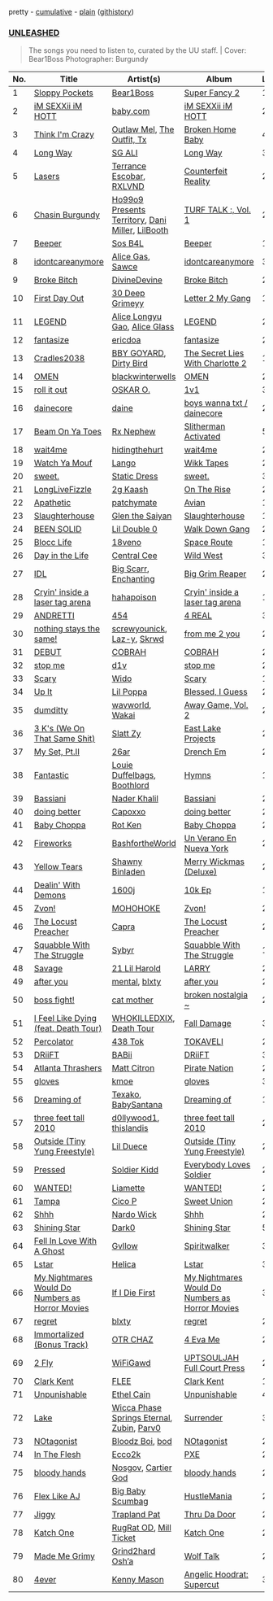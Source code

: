 pretty - [cumulative](/playlists/cumulative/UNLEASHED.md) - [plain](/playlists/plain/2Ai8BlC1EeJjNsbmrdxhlU) ([githistory](https://github.githistory.xyz/mackorone/spotify-playlist-archive/blob/main/playlists/plain/2Ai8BlC1EeJjNsbmrdxhlU))

### [UNLEASHED](https://open.spotify.com/playlist/2Ai8BlC1EeJjNsbmrdxhlU)

> The songs you need to listen to, curated by the UU staff. | Cover: Bear1Boss Photographer: Burgundy

| No. | Title | Artist(s) | Album | Length |
|---|---|---|---|---|
| 1 | [Sloppy Pockets](https://open.spotify.com/track/5cH9NuVxy77gJcaU68FAfP) | [Bear1Boss](https://open.spotify.com/artist/6Cd6nNgWZWZrlfrc4q0qJD) | [Super Fancy 2](https://open.spotify.com/album/5x5eLnRnEV74di9eONvs2e) | 1:55 |
| 2 | [iM SEXXii iM HOTT](https://open.spotify.com/track/7vIjuwMaOIISlLjzQAs9zv) | [baby.com](https://open.spotify.com/artist/4BGzGgdQdM6q3yCb6cNnzZ) | [iM SEXXii iM HOTT](https://open.spotify.com/album/4bTMmYGHcsrklWwV8IRMwV) | 2:04 |
| 3 | [Think I'm Crazy](https://open.spotify.com/track/4wQVJxk4F72qmT4gTGr4xI) | [Outlaw Mel](https://open.spotify.com/artist/6M8onNkzufIR7YlRAd8mmx), [The Outfit, Tx](https://open.spotify.com/artist/5NwiY7OeMkjWKA2xzhxZJh) | [Broken Home Baby](https://open.spotify.com/album/04kkzViGFxillmynPhFoLb) | 4:06 |
| 4 | [Long Way](https://open.spotify.com/track/6BHceS896GJwTHVqdmLDRK) | [SG ALI](https://open.spotify.com/artist/0lmXPB7J0TSEEEsUKlSF22) | [Long Way](https://open.spotify.com/album/37C9kicaQdjUGON7yuuLbE) | 3:01 |
| 5 | [Lasers](https://open.spotify.com/track/5QYp0X7e3qDPQmyNPIJGfw) | [Terrance Escobar](https://open.spotify.com/artist/39BKeK6b4I6V0sCxUoNBn5), [RXLVND](https://open.spotify.com/artist/3OPFLn1ipyM9Z5WewYy5zS) | [Counterfeit Reality](https://open.spotify.com/album/2RTgef0SX6ZsMbVrxZkF1K) | 2:19 |
| 6 | [Chasin Burgundy](https://open.spotify.com/track/7djoKFrq6TylGqEqbpJDBf) | [Ho99o9 Presents Territory](https://open.spotify.com/artist/55Ad3JxXxRN6Yt8z6dwisq), [Dani Miller](https://open.spotify.com/artist/6TErTMWsdHAYtQrPSW1XUU), [LilBooth](https://open.spotify.com/artist/0YuGKwgZ5kmc1xKw0Oszpb) | [TURF TALK :, Vol. 1](https://open.spotify.com/album/06CUwXWPikEP8yulknvR6Z) | 2:50 |
| 7 | [Beeper](https://open.spotify.com/track/5BqSUXw0SvFlZYrkE3p5oJ) | [Sos B4L](https://open.spotify.com/artist/3ZlJKvnnebH4ryv1u3cfaQ) | [Beeper](https://open.spotify.com/album/00cwQf4eA5Nqv94RRtK4Ox) | 1:46 |
| 8 | [idontcareanymore](https://open.spotify.com/track/00QdaM8MmFjRJC8ft0iSt2) | [Alice Gas](https://open.spotify.com/artist/4RhJ79LFbfmdtpuir6C9nR), [Sawce](https://open.spotify.com/artist/51KBxhZnpafTjP0cKulltO) | [idontcareanymore](https://open.spotify.com/album/3G13cdr2t3bIvIlHu8uj65) | 3:04 |
| 9 | [Broke Bitch](https://open.spotify.com/track/6VUPmjhnZvC74FEROSbsV0) | [DivineDevine](https://open.spotify.com/artist/2FmbdQRR6CJb0ZY5LW8bKJ) | [Broke Bitch](https://open.spotify.com/album/146wqQHUlwbfEvI5WNPHpi) | 2:38 |
| 10 | [First Day Out](https://open.spotify.com/track/1VqrU9O5lT98tCv1mH66w9) | [30 Deep Grimeyy](https://open.spotify.com/artist/0laj4MqJT0qZdmF1JgypmX) | [Letter 2 My Gang](https://open.spotify.com/album/4TNFasKW48Zs1c9hF2ubLT) | 1:51 |
| 11 | [LEGEND](https://open.spotify.com/track/5YG6LyULsmNIwxNOTTdTTu) | [Alice Longyu Gao](https://open.spotify.com/artist/5HvKzBgj4yphQfBJjBJrhL), [Alice Glass](https://open.spotify.com/artist/4ukk0IyB7vL97QirpOcNr3) | [LEGEND](https://open.spotify.com/album/2TqkISTB5q8RlsOQSuEnGH) | 2:37 |
| 12 | [fantasize](https://open.spotify.com/track/6U2sXLGhxJVmKskGUvJzI3) | [ericdoa](https://open.spotify.com/artist/4hR6Bm9YYtktXzjmKhb1Cn) | [fantasize](https://open.spotify.com/album/0QEZpylv3YWsleH9U0ijWE) | 2:30 |
| 13 | [Cradles2038](https://open.spotify.com/track/45edY4g2QphsTVQ2nXmNge) | [BBY GOYARD](https://open.spotify.com/artist/3V5tndgREjXGlJZEvYl3Xs), [Dirty Bird](https://open.spotify.com/artist/5QEy4tiYZDEgyv38a4K2zk) | [The Secret Lies With Charlotte 2](https://open.spotify.com/album/0ySja2honJtHTZxfajpWu3) | 1:38 |
| 14 | [OMEN](https://open.spotify.com/track/7puKLQaUaYrbmtmCUf2M4N) | [blackwinterwells](https://open.spotify.com/artist/4tF39UYlbBLqTo5JK3qX1u) | [OMEN](https://open.spotify.com/album/3uNrJtCk1UT6MJ7DB07ZWc) | 2:51 |
| 15 | [roll it out](https://open.spotify.com/track/0Gj1ZSsm8bkF2afvtvQRUM) | [OSKAR O.](https://open.spotify.com/artist/3m96zfqhoDdPlEQ6Jyn7iY) | [1v1](https://open.spotify.com/album/6mxzUjlV7gMwqGViey9SDb) | 3:22 |
| 16 | [dainecore](https://open.spotify.com/track/48OqrwoQZCzqA1jIaduoEC) | [daine](https://open.spotify.com/artist/4lyCoxLN0aW7nJy5rec0tG) | [boys wanna txt / dainecore](https://open.spotify.com/album/0SUFUWm7zfVIG3mQpPuO4D) | 2:46 |
| 17 | [Beam On Ya Toes](https://open.spotify.com/track/64lb6l0zgi06wvqmY9f2mi) | [Rx Nephew](https://open.spotify.com/artist/5fLSo9mAFFDtAJDo3Q2xcT) | [Slitherman Activated](https://open.spotify.com/album/3ssH1rsR77sY5T2hueOKgF) | 5:18 |
| 18 | [wait4me](https://open.spotify.com/track/7KLxhT7txTEiHE35NfHahj) | [hidingthehurt](https://open.spotify.com/artist/1ZEMLFeC3e4J8Y9exK3dKp) | [wait4me](https://open.spotify.com/album/4Djre1gIhBsI8E2sHKtpEb) | 2:24 |
| 19 | [Watch Ya Mouf](https://open.spotify.com/track/0saKUbkC5f6Qdo4TdkwDrH) | [Lango](https://open.spotify.com/artist/51ZnBQ5Bi5kPMGyKv3i5yz) | [Wikk Tapes](https://open.spotify.com/album/6T1HLNNAjIeRwA4KB2uHyC) | 2:40 |
| 20 | [sweet.](https://open.spotify.com/track/2RlEfuuBLaxeawlN2zEOvw) | [Static Dress](https://open.spotify.com/artist/1Lqdsv7Ff4GNq9PM3Yd0vi) | [sweet.](https://open.spotify.com/album/7INnmdLwVUdM6qmdlH31zV) | 3:35 |
| 21 | [LongLiveFizzle](https://open.spotify.com/track/7169427Z8P00yKysPelYk5) | [2g Kaash](https://open.spotify.com/artist/49iUa5AMhuPD6aoJmmolhg) | [On The Rise](https://open.spotify.com/album/6YiPSScemiftNJHze5xINm) | 2:32 |
| 22 | [Apathetic](https://open.spotify.com/track/7uPl9n3HQfIjEk314ySSl8) | [patchymate](https://open.spotify.com/artist/7fHDTZfZ72OYE4XpaVE7yO) | [Avian](https://open.spotify.com/album/5Jbk5XyOqZL6Eji4vQDDdY) | 1:46 |
| 23 | [Slaughterhouse](https://open.spotify.com/track/3KSbBmUG4gjqL167frrGnh) | [Glen the Saiyan](https://open.spotify.com/artist/7vHpwq0fPbCFXXEfZ0O135) | [Slaughterhouse](https://open.spotify.com/album/0HMEy7EIMCRLG3GAOIt7s5) | 1:34 |
| 24 | [BEEN SOLID](https://open.spotify.com/track/3OMEJW7IXoPP1qhZcFGiiw) | [Lil Double 0](https://open.spotify.com/artist/4uKEP0JYfpFtngWlgViewd) | [Walk Down Gang](https://open.spotify.com/album/42NHCQYvMZdLt2eIgPs6La) | 2:26 |
| 25 | [Blocc Life](https://open.spotify.com/track/2PeQtYnJoWG0nmMaxiV5px) | [18veno](https://open.spotify.com/artist/36uT4b5dk9vfJ7GBLjtqBh) | [Space Route](https://open.spotify.com/album/6PjQvIvuh2ZbWZ0YXZTueM) | 1:57 |
| 26 | [Day in the Life](https://open.spotify.com/track/1o6x7iRcDQPEEg8YPgLeVA) | [Central Cee](https://open.spotify.com/artist/5H4yInM5zmHqpKIoMNAx4r) | [Wild West](https://open.spotify.com/album/0aAVMtHuK9wX1mQozWvdSZ) | 3:08 |
| 27 | [IDL](https://open.spotify.com/track/27Ey9JsbZ0NOQiXxXpjrsX) | [Big Scarr](https://open.spotify.com/artist/579LsvZcRVKtToYjS0tkKz), [Enchanting](https://open.spotify.com/artist/26XGM4cZDcTgrXo1nis5HT) | [Big Grim Reaper](https://open.spotify.com/album/3p89sh1IV385sHS85PHe8w) | 2:20 |
| 28 | [Cryin' inside a laser tag arena](https://open.spotify.com/track/7ElnT2Lr7QuE4MyUz3FSzh) | [hahapoison](https://open.spotify.com/artist/1mm6qYZE6elAIKrQiARxd7) | [Cryin' inside a laser tag arena](https://open.spotify.com/album/6nuhZBVAH5wGVgwGAFNmpX) | 1:09 |
| 29 | [ANDRETTI](https://open.spotify.com/track/5myEXQ584aQtQsBW7LEdwC) | [454](https://open.spotify.com/artist/29fUSOyH1ufr9HZbErHpc4) | [4 REAL](https://open.spotify.com/album/1ws8cYhMlcLmp87EmfMVkh) | 3:54 |
| 30 | [nothing stays the same!](https://open.spotify.com/track/3VmaC5IMPgBmCaFOhsh3GR) | [screwyounick](https://open.spotify.com/artist/6uUXtzAE4Rm9nuLTdh9YxK), [Laz-y](https://open.spotify.com/artist/1HyTtACuibHvzlRpE8MiAr), [Skrwd](https://open.spotify.com/artist/73NAluSUOQzkFhaTayqttq) | [from me 2 you](https://open.spotify.com/album/40FiIK1qeGZk2mjFjDARvt) | 2:30 |
| 31 | [DEBUT](https://open.spotify.com/track/2XJD13mBwLVUpVLhaNci0U) | [COBRAH](https://open.spotify.com/artist/1AHswQqsDNmu1xaE8KpBne) | [COBRAH](https://open.spotify.com/album/1MSVIDaDrvigdChfh3df4S) | 2:50 |
| 32 | [stop me](https://open.spotify.com/track/3rXwD21bWhX5lU7qJE12LO) | [d1v](https://open.spotify.com/artist/074DHAmvABdQooCWAABq8N) | [stop me](https://open.spotify.com/album/01vD3tdMyOKC7U6eD0n1II) | 2:17 |
| 33 | [Scary](https://open.spotify.com/track/4pFXMAsbbxNVEzltCoYUr1) | [Wido](https://open.spotify.com/artist/6liXmQhyT1nyUlVxnef0T3) | [Scary](https://open.spotify.com/album/3KKjmX8lWHxNlF24W4d3hl) | 1:59 |
| 34 | [Up It](https://open.spotify.com/track/5VO64Qr4kQlTNcgFKOM7aK) | [Lil Poppa](https://open.spotify.com/artist/2hq1yEIcPd7KMLmU6h77Cg) | [Blessed, I Guess](https://open.spotify.com/album/2g74qnJkJJcXB0XAZbBXAL) | 2:47 |
| 35 | [dumditty](https://open.spotify.com/track/3R6VBm6J5rGC4ZqXZ2AsFZ) | [wavworld](https://open.spotify.com/artist/1xtGVa78m6QzxD92R9trsN), [Wakai](https://open.spotify.com/artist/5id04zWscpprjAk5py8fkx) | [Away Game, Vol. 2](https://open.spotify.com/album/5XawKS0Qbh75jLIlI0I57l) | 2:08 |
| 36 | [3 K's (We On That Same Shit)](https://open.spotify.com/track/3weQJ91hq42cNqUGsjXA07) | [Slatt Zy](https://open.spotify.com/artist/2PCrvJNRI8qGLtz9QwL7fq) | [East Lake Projects](https://open.spotify.com/album/2JlX6HCvqmLHGIjAbbCHkT) | 2:51 |
| 37 | [My Set, Pt.II](https://open.spotify.com/track/5OTiGat69zVXnW982TbgIQ) | [26ar](https://open.spotify.com/artist/5Juzk12OF6455izbnUr10x) | [Drench Em](https://open.spotify.com/album/5S5RHz9pTEe4P632bBiAmD) | 2:45 |
| 38 | [Fantastic](https://open.spotify.com/track/1CgAOrlp6h47qN39aB6Bd8) | [Louie Duffelbags](https://open.spotify.com/artist/6vdqvKitMkkHWbpGTIjGKs), [Boothlord](https://open.spotify.com/artist/3F7McRLg6fb6VUbQTvJMoY) | [Hymns](https://open.spotify.com/album/6sTsWJAIhkN7zp31rX03Xd) | 1:33 |
| 39 | [Bassiani](https://open.spotify.com/track/69FcEZIZlhu41oqKhyKWPA) | [Nader Khalil](https://open.spotify.com/artist/1rBA9ijYVAVzqbBCet7hDi) | [Bassiani](https://open.spotify.com/album/1NXxOginyJx6HtEECJhkzx) | 2:33 |
| 40 | [doing better](https://open.spotify.com/track/4SDL35KL6ecKBkW2jgpO1C) | [Capoxxo](https://open.spotify.com/artist/4lDzMjsz7xLw4CFmfWJmWJ) | [doing better](https://open.spotify.com/album/0l8pyaYJ4FQEuV3LGA8iGM) | 2:14 |
| 41 | [Baby Choppa](https://open.spotify.com/track/4SEQfY8kbmYaLekI6gwXCb) | [Rot Ken](https://open.spotify.com/artist/64WnGi9H0Xc2RCGbjYAFd5) | [Baby Choppa](https://open.spotify.com/album/5cwJVzQYwCmcb6dqLuvLzl) | 2:24 |
| 42 | [Fireworks](https://open.spotify.com/track/38RHurPMoI3q7VUsCK7yji) | [BashfortheWorld](https://open.spotify.com/artist/2304Hcgi7OV6YL5Omhx6A4) | [Un Verano En Nueva York](https://open.spotify.com/album/4NNDeYvT6neg2wYQY9ZAf4) | 2:12 |
| 43 | [Yellow Tears](https://open.spotify.com/track/0aVXJnOqFE8YTc0fDsuepN) | [Shawny Binladen](https://open.spotify.com/artist/0JfrGVffhKwF36QHW9HXOL) | [Merry Wickmas (Deluxe)](https://open.spotify.com/album/60tZDpB115Xp5e7bUAUJ5h) | 2:34 |
| 44 | [Dealin' With Demons](https://open.spotify.com/track/3TqnspThIE3PN8rdasNabC) | [1600j](https://open.spotify.com/artist/0vpFNyHReL2ASeI97LlvAK) | [10k Ep](https://open.spotify.com/album/5S7d5FGRQqYupiL04ZOmlz) | 1:50 |
| 45 | [Zvon!](https://open.spotify.com/track/3kbTHuL360ZHwEbjazudzM) | [МОНОНОКЕ](https://open.spotify.com/artist/6o1CDXmsLIw8HRmsPnnGnH) | [Zvon!](https://open.spotify.com/album/1eeWS4UxgHmdBuWIzDlx3q) | 2:28 |
| 46 | [The Locust Preacher](https://open.spotify.com/track/2QOtzvCmN2PxPsIbPLPJlu) | [Capra](https://open.spotify.com/artist/4jfu3bxtFywqyCRuTcsve4) | [The Locust Preacher](https://open.spotify.com/album/27j2cD6ilCAcdaQnlNSeCZ) | 2:53 |
| 47 | [Squabble With The Struggle](https://open.spotify.com/track/65eE1cTfuF1k0EfYK6ydMg) | [Sybyr](https://open.spotify.com/artist/4WVDlzQCHAIWzBP5iZwuOJ) | [Squabble With The Struggle](https://open.spotify.com/album/0mQfwjKh1jFcGqeTtYtzau) | 1:52 |
| 48 | [Savage](https://open.spotify.com/track/3P9Ss205tkDVhO2MxxDcmt) | [21 Lil Harold](https://open.spotify.com/artist/6X9Dt3dsZDeWzMBfekaoPB) | [LARRY](https://open.spotify.com/album/3Byo3vTC7OgRTcAwwParuS) | 2:55 |
| 49 | [after you](https://open.spotify.com/track/0ythtbBKTpxDpcQQYHYuW2) | [mental](https://open.spotify.com/artist/7rQMXIWKXSMkd7dK8LQ7a4), [blxty](https://open.spotify.com/artist/6xCkHWTLdUoEckl5YD0S7p) | [after you](https://open.spotify.com/album/5dkyRFb1yJPEI0MDEtQi8v) | 2:00 |
| 50 | [boss fight!](https://open.spotify.com/track/5BWDQDQYz4r8QysbMD4jJF) | [cat mother](https://open.spotify.com/artist/2lao8J9lU86rbk8doe2IE3) | [broken nostalgia ~](https://open.spotify.com/album/4TpVhr8BIP8A3uDCH3ZLla) | 2:02 |
| 51 | [I Feel Like Dying (feat. Death Tour)](https://open.spotify.com/track/2GUsfxrCMAZGSp1taLb7dQ) | [WHOKILLEDXIX](https://open.spotify.com/artist/0RSogp4qeGu0ZM71JRTay3), [Death Tour](https://open.spotify.com/artist/08ET100WDKcE5HzPSWBJYg) | [Fall Damage](https://open.spotify.com/album/0MOGBmmfXkTkM9T5fYrHkd) | 3:18 |
| 52 | [Percolator](https://open.spotify.com/track/5rUDX4QKytwEMR9b0GgYSe) | [438 Tok](https://open.spotify.com/artist/0GMRc9IPm7gm3Oripjg61B) | [TOKAVELI](https://open.spotify.com/album/4Pf8ilgXO6XLZE8U6Nk9pD) | 2:54 |
| 53 | [DRiiFT](https://open.spotify.com/track/5sUdUEcF2N2mBjzmbMoSdK) | [BABii](https://open.spotify.com/artist/30qGwXnygZNCzxjN7QsIR0) | [DRiiFT](https://open.spotify.com/album/3DxBRKlqzqOEmKzat6zmWH) | 3:44 |
| 54 | [Atlanta Thrashers](https://open.spotify.com/track/2g3ZAYtUM5dlnyL7kR4t8O) | [Matt Citron](https://open.spotify.com/artist/1POiPg56diUGOEPoAhQVYi) | [Pirate Nation](https://open.spotify.com/album/7k5iYhT66m5qCp5TCg76GU) | 2:45 |
| 55 | [gloves](https://open.spotify.com/track/3u4H5wRhJ40ERhPC5Ka19c) | [kmoe](https://open.spotify.com/artist/48wt14F9gzlkNDRdXyJTQz) | [gloves](https://open.spotify.com/album/4QBOgvMhwsq7lUIBMlhBtl) | 3:30 |
| 56 | [Dreaming of](https://open.spotify.com/track/0Gsq0d8UFvEIou1jHXpJr3) | [Texako](https://open.spotify.com/artist/6DIuo1PPKJpLXygAHLKkuZ), [BabySantana](https://open.spotify.com/artist/1xgl9yxqIVq8PEEMai38uV) | [Dreaming of](https://open.spotify.com/album/7lgp4wKqAgYliINb5sesvH) | 1:42 |
| 57 | [three feet tall 2010](https://open.spotify.com/track/1J2dCHRbpqzSpWFxglxBqG) | [d0llywood1](https://open.spotify.com/artist/2KZogWZPYcACVe4NK80dmc), [thislandis](https://open.spotify.com/artist/0w55l1SoTkaZTig6KFIdk7) | [three feet tall 2010](https://open.spotify.com/album/1v4rnYjMeAdhj7qaA9NHng) | 2:39 |
| 58 | [Outside (Tiny Yung Freestyle)](https://open.spotify.com/track/0VUGuSGFZ4y6UcFKIjonp4) | [Lil Duece](https://open.spotify.com/artist/209aKsgGTcbfS31bJvhfxT) | [Outside (Tiny Yung Freestyle)](https://open.spotify.com/album/1Ffugm1RjqBQcLtHxfaptZ) | 2:26 |
| 59 | [Pressed](https://open.spotify.com/track/6QNyOA9bu7YFhEaeqZfocQ) | [Soldier Kidd](https://open.spotify.com/artist/7BA072InWOjB1X7MZGOloy) | [Everybody Loves Soldier](https://open.spotify.com/album/1iTCHCUxB7NHk6gBUKWfCk) | 2:37 |
| 60 | [WANTED!](https://open.spotify.com/track/5ivfWzoYsPhaUKCSkiuy2z) | [Liamette](https://open.spotify.com/artist/17ut4HBhgmOQKaWlkwIPO5) | [WANTED!](https://open.spotify.com/album/7bmUn6qWcMtl9IJTrS6Ije) | 2:37 |
| 61 | [Tampa](https://open.spotify.com/track/5jc4Qcs98R4ZDku8ictuE3) | [Cico P](https://open.spotify.com/artist/3jAZsSIIA8HLjxR99biJyx) | [Sweet Union](https://open.spotify.com/album/6usg2lbN8Wog65h7EK9Kpb) | 2:56 |
| 62 | [Shhh](https://open.spotify.com/track/6jaLhbtCCj0FyIf8ddYSKw) | [Nardo Wick](https://open.spotify.com/artist/0Njy6yR9LykNKYg9yE23QN) | [Shhh](https://open.spotify.com/album/74kNuwmmF4oX5K45mK21IQ) | 2:19 |
| 63 | [Shining Star](https://open.spotify.com/track/5dKZd2yHkWuPAPRRPgqUiF) | [Dark0](https://open.spotify.com/artist/1Jehpab4kMvjrpsHcBtYHR) | [Shining Star](https://open.spotify.com/album/6KpouJSne56JYW0CnvH83b) | 5:22 |
| 64 | [Fell In Love With A Ghost](https://open.spotify.com/track/43UuvI19JzwPN40ieq366X) | [Gvllow](https://open.spotify.com/artist/69a2ovTpqzQrzthSkARvGn) | [Spiritwalker](https://open.spotify.com/album/2qYf0HDgao5Opn4eO5cq5b) | 3:33 |
| 65 | [Lstar](https://open.spotify.com/track/0W2BiU6KElkwDdydHkTDr4) | [Helica](https://open.spotify.com/artist/6iNdAMfYT6zJ4YCMyK43P2) | [Lstar](https://open.spotify.com/album/5Ae9N3v6yHd41rqyeK7BdC) | 3:02 |
| 66 | [My Nightmares Would Do Numbers as Horror Movies](https://open.spotify.com/track/1n21gNF1IBc83J2qnMGavs) | [If I Die First](https://open.spotify.com/artist/1YITexXsar0m4s4AROHCKE) | [My Nightmares Would Do Numbers as Horror Movies](https://open.spotify.com/album/6SddSfWcqC4snHuzprKDLB) | 3:14 |
| 67 | [regret](https://open.spotify.com/track/1iD0FLFZfm6IvePdO4LEnF) | [blxty](https://open.spotify.com/artist/6xCkHWTLdUoEckl5YD0S7p) | [regret](https://open.spotify.com/album/2wWbbRA3wJy2RhBmwLkYW8) | 2:30 |
| 68 | [Immortalized (Bonus Track)](https://open.spotify.com/track/0AdLfsiMzwzCqd0aTmpzjU) | [OTR CHAZ](https://open.spotify.com/artist/213MrGzuo2Y7Pt3foSroEx) | [4 Eva Me](https://open.spotify.com/album/3Zuvv9vIFwS44AePdvpIuC) | 2:32 |
| 69 | [2 Fly](https://open.spotify.com/track/1ZsAFmfl9blhG7lloHjR5j) | [WiFiGawd](https://open.spotify.com/artist/2tM4YvbGRPeHpxdD6PqLwe) | [UPTSOULJAH Full Court Press](https://open.spotify.com/album/051keSjHdzm62suVjVCLLD) | 2:18 |
| 70 | [Clark Kent](https://open.spotify.com/track/5SLzRkUeiROojiTwmBEx28) | [FLEE](https://open.spotify.com/artist/0kvDb0sP1IM6XSQ8ZBi20p) | [Clark Kent](https://open.spotify.com/album/1amRCHvEiEvXmKAfbEM9pI) | 1:38 |
| 71 | [Unpunishable](https://open.spotify.com/track/4t1ipHLg9th00uJ6GFZaVt) | [Ethel Cain](https://open.spotify.com/artist/0avMDS4HyoCEP6RqZJWpY2) | [Unpunishable](https://open.spotify.com/album/1a2o6a5r9OP0AcMje3Zgex) | 4:21 |
| 72 | [Lake](https://open.spotify.com/track/3p07FsM7NyuYHVfldwO5dP) | [Wicca Phase Springs Eternal](https://open.spotify.com/artist/70AkqfU43ou9hFxJZTDt7A), [Zubin](https://open.spotify.com/artist/1vIaxFdUqoomLknL0lolif), [Parv0](https://open.spotify.com/artist/7iiuplNGW0mFdUUNnriQG9) | [Surrender](https://open.spotify.com/album/3QA9dlJ2iSTQXbFAbLibqf) | 3:24 |
| 73 | [NOtagonist](https://open.spotify.com/track/1klO2mw8Jt0uq4zDhVpVWl) | [Bloodz Boi](https://open.spotify.com/artist/1U21I6Gqa4EyPwf7hJ1Phg), [bod](https://open.spotify.com/artist/08bexCiiXJVjd7fpCETGSr) | [NOtagonist](https://open.spotify.com/album/2lMlLJyPB1CuOZAgTYXBY5) | 2:02 |
| 74 | [In The Flesh](https://open.spotify.com/track/4u3RiSr71w3G6MwhZSBDdG) | [Ecco2k](https://open.spotify.com/artist/6hG0VsXXlD10l60TqiIHIX) | [PXE](https://open.spotify.com/album/1VKy6VNzIvOe2K2bJUnTEw) | 2:03 |
| 75 | [bloody hands](https://open.spotify.com/track/5KAE9l0nKqHtF2w5aPf6nj) | [Nosgov](https://open.spotify.com/artist/6FK0azeTwe5RwhUAkpkhnh), [Cartier God](https://open.spotify.com/artist/0JNHpdag1QhEEdQkKQvquh) | [bloody hands](https://open.spotify.com/album/1IapqahXJFG4vg8m6KPuZQ) | 2:14 |
| 76 | [Flex Like AJ](https://open.spotify.com/track/1cIuyiHyjgUsiPgMIxuvyz) | [Big Baby Scumbag](https://open.spotify.com/artist/3WjxW7xt0RCSotYoQBzEXB) | [HustleMania](https://open.spotify.com/album/5ukcHr8NJRfO2c8KxKtTnW) | 2:34 |
| 77 | [Jiggy](https://open.spotify.com/track/0IE0gCDAAy97X1S4Fz49FM) | [Trapland Pat](https://open.spotify.com/artist/6qvfzsfzCPEpVfY2EuqUQZ) | [Thru Da Door](https://open.spotify.com/album/2eFWOiavUwdoLA9Tz96LI5) | 2:24 |
| 78 | [Katch One](https://open.spotify.com/track/5wIgOUpxs7Mlccm0OnUSUR) | [RugRat OD](https://open.spotify.com/artist/7BNTVDoYzKWXuXnveVBKCs), [Mill Ticket](https://open.spotify.com/artist/5xtRmK95M6Ya7WfATOzw4r) | [Katch One](https://open.spotify.com/album/5TdKp0QQl0MB5DM4ejroWH) | 2:25 |
| 79 | [Made Me Grimy](https://open.spotify.com/track/4r0lTu8OeTYD14yiUGKECz) | [Grind2hard Osh’a](https://open.spotify.com/artist/2PnBmX5Wpq0hUQuGh9W5ET) | [Wolf Talk](https://open.spotify.com/album/5SVniwgSdrKp3lk4H3TivW) | 2:28 |
| 80 | [4ever](https://open.spotify.com/track/6yXs7JeG3n4ztzN7PlReN5) | [Kenny Mason](https://open.spotify.com/artist/4mwdnO2jZrMmMVrjcHsZBv) | [Angelic Hoodrat: Supercut](https://open.spotify.com/album/55oL9JR69c0rbLAfGCFbAF) | 3:54 |